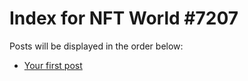 # Index for NFT World #7207
Posts will be displayed in the order below:

- [Your first post](./001-first.md)


